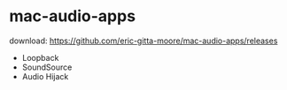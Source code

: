 # mac-audio-apps

download: https://github.com/eric-gitta-moore/mac-audio-apps/releases

- Loopback
- SoundSource
- Audio Hijack
